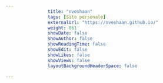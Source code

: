 ---
                title: "nveshaan"
                tags: [Sito personale]
                externalUrl: "https://nveshaan.github.io/"
                weight: 861
                showDate: false
                showAuthor: false
                showReadingTime: false
                showEdit: false
                showLikes: false
                showViews: false
                layoutBackgroundHeaderSpace: false
                ---

